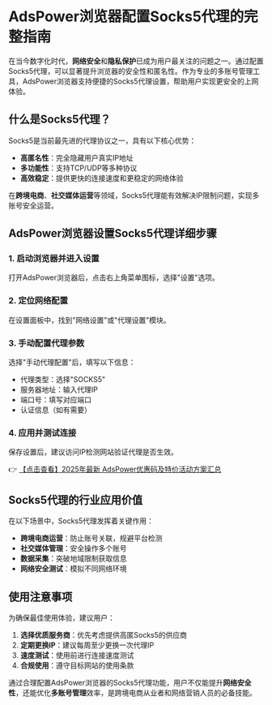 # AdsPower浏览器配置Socks5代理的完整指南

在当今数字化时代，**网络安全**和**隐私保护**已成为用户最关注的问题之一。通过配置Socks5代理，可以显著提升浏览器的安全性和匿名性。作为专业的多账号管理工具，AdsPower浏览器支持便捷的Socks5代理设置，帮助用户实现更安全的上网体验。

## 什么是Socks5代理？

Socks5是当前最先进的代理协议之一，具有以下核心优势：

- **高匿名性**：完全隐藏用户真实IP地址
- **多功能性**：支持TCP/UDP等多种协议
- **高效稳定**：提供更快的连接速度和更稳定的网络体验

在**跨境电商**、**社交媒体运营**等领域，Socks5代理能有效解决IP限制问题，实现多账号安全运营。

## AdsPower浏览器设置Socks5代理详细步骤

### 1. 启动浏览器并进入设置
打开AdsPower浏览器后，点击右上角菜单图标，选择"设置"选项。

### 2. 定位网络配置
在设置面板中，找到"网络设置"或"代理设置"模块。

### 3. 手动配置代理参数
选择"手动代理配置"后，填写以下信息：
- 代理类型：选择"SOCKS5"
- 服务器地址：输入代理IP
- 端口号：填写对应端口
- 认证信息（如有需要）

### 4. 应用并测试连接
保存设置后，建议访问IP检测网站验证代理是否生效。

👉 [【点击查看】2025年最新 AdsPower优惠码及特价活动方案汇总](https://bit.ly/adspower_free)

## Socks5代理的行业应用价值

在以下场景中，Socks5代理发挥着关键作用：

- **跨境电商运营**：防止账号关联，规避平台检测
- **社交媒体管理**：安全操作多个账号
- **数据采集**：突破地域限制获取信息
- **网络安全测试**：模拟不同网络环境

## 使用注意事项

为确保最佳使用体验，建议用户：

1. **选择优质服务商**：优先考虑提供高匿Socks5的供应商
2. **定期更换IP**：建议每周至少更换一次代理IP
3. **速度测试**：使用前进行连接速度测试
4. **合规使用**：遵守目标网站的使用条款

通过合理配置AdsPower浏览器的Socks5代理功能，用户不仅能提升**网络安全性**，还能优化**多账号管理**效率，是跨境电商从业者和网络营销人员的必备技能。